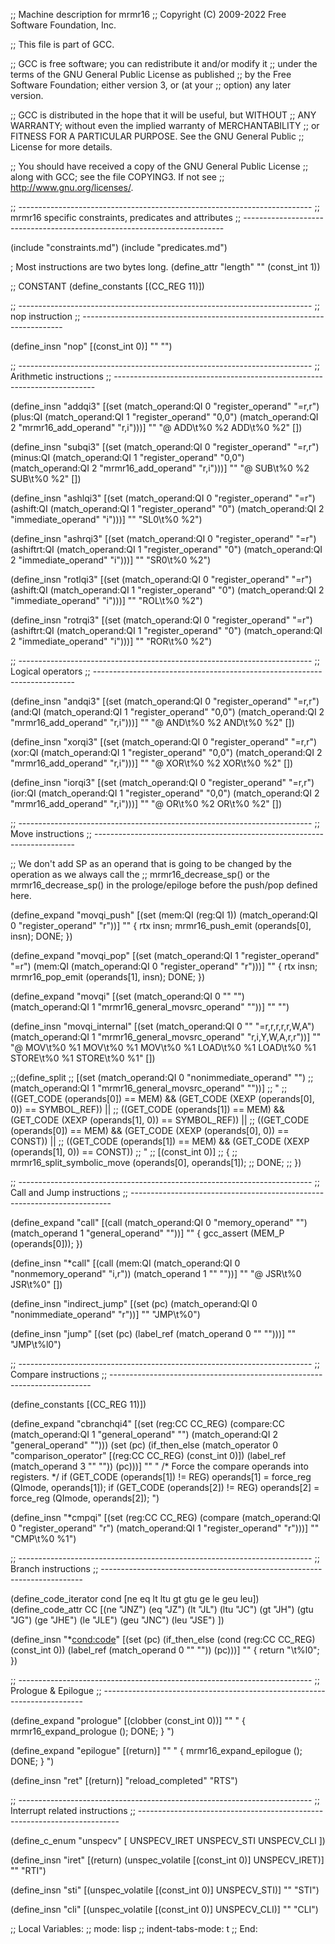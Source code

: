 ;; Machine description for mrmr16
;; Copyright (C) 2009-2022 Free Software Foundation, Inc.

;; This file is part of GCC.

;; GCC is free software; you can redistribute it and/or modify it
;; under the terms of the GNU General Public License as published
;; by the Free Software Foundation; either version 3, or (at your
;; option) any later version.

;; GCC is distributed in the hope that it will be useful, but WITHOUT
;; ANY WARRANTY; without even the implied warranty of MERCHANTABILITY
;; or FITNESS FOR A PARTICULAR PURPOSE.  See the GNU General Public
;; License for more details.

;; You should have received a copy of the GNU General Public License
;; along with GCC; see the file COPYING3.  If not see
;; <http://www.gnu.org/licenses/>.

;; -------------------------------------------------------------------------
;; mrmr16 specific constraints, predicates and attributes
;; -------------------------------------------------------------------------

(include "constraints.md")
(include "predicates.md")

; Most instructions are two bytes long.
(define_attr "length" "" (const_int 1))




;; CONSTANT
(define_constants
  [(CC_REG 11)])


;; -------------------------------------------------------------------------
;; nop instruction
;; -------------------------------------------------------------------------

(define_insn "nop"
  [(const_int 0)]
  ""
  "")

;; -------------------------------------------------------------------------
;; Arithmetic instructions
;; -------------------------------------------------------------------------

(define_insn "addqi3"
    [(set (match_operand:QI 0 "register_operand" "=r,r")
	  (plus:QI
	   (match_operand:QI 1 "register_operand" "0,0")
	   (match_operand:QI 2 "mrmr16_add_operand" "r,i")))]
           ""
           "@
           ADD\\t%0 %2
           ADD\\t%0 %2"
	   [])

(define_insn "subqi3"
    [(set (match_operand:QI 0 "register_operand" "=r,r")
	  (minus:QI
	   (match_operand:QI 1 "register_operand" "0,0")
	   (match_operand:QI 2 "mrmr16_add_operand" "r,i")))]
           ""
           "@
           SUB\\t%0 %2
           SUB\\t%0 %2"
	   [])

(define_insn "ashlqi3"
    [(set (match_operand:QI 0 "register_operand" "=r")
	  (ashift:QI
	   (match_operand:QI 1 "register_operand" "0")
	   (match_operand:QI 2 "immediate_operand" "i")))]
           ""
           "SL0\\t%0 %2")

(define_insn "ashrqi3"
    [(set (match_operand:QI 0 "register_operand" "=r")
	  (ashiftrt:QI
	   (match_operand:QI 1 "register_operand" "0")
	   (match_operand:QI 2 "immediate_operand" "i")))]
           ""
           "SR0\\t%0 %2")

(define_insn "rotlqi3"
    [(set (match_operand:QI 0 "register_operand" "=r")
	  (ashift:QI
	   (match_operand:QI 1 "register_operand" "0")
	   (match_operand:QI 2 "immediate_operand" "i")))]
           ""
           "ROL\\t%0 %2")

(define_insn "rotrqi3"
    [(set (match_operand:QI 0 "register_operand" "=r")
	  (ashiftrt:QI
	   (match_operand:QI 1 "register_operand" "0")
	   (match_operand:QI 2 "immediate_operand" "i")))]
           ""
           "ROR\\t%0 %2")


;; -------------------------------------------------------------------------
;; Logical operators
;; -------------------------------------------------------------------------

(define_insn "andqi3"
    [(set (match_operand:QI 0 "register_operand" "=r,r")
	  (and:QI (match_operand:QI 1 "register_operand" "0,0")
		  (match_operand:QI 2 "mrmr16_add_operand" "r,i")))]
                  ""
                  "@
                  AND\\t%0 %2
                  AND\\t%0 %2"
            [])

(define_insn "xorqi3"
    [(set (match_operand:QI 0 "register_operand" "=r,r")
	  (xor:QI (match_operand:QI 1 "register_operand" "0,0")
		  (match_operand:QI 2 "mrmr16_add_operand" "r,i")))]
                  ""
                  "@
                  XOR\\t%0 %2
                  XOR\\t%0 %2"
            [])

(define_insn "iorqi3"
    [(set (match_operand:QI 0 "register_operand" "=r,r")
	  (ior:QI (match_operand:QI 1 "register_operand" "0,0")
		  (match_operand:QI 2 "mrmr16_add_operand" "r,i")))]
                  ""
                  "@
                  OR\\t%0 %2
                  OR\\t%0 %2"
            [])


;; -------------------------------------------------------------------------
;; Move instructions
;; -------------------------------------------------------------------------

;; We don't add SP as an operand that is going to be changed by the operation as we always call the
;; mrmr16_decrease_sp() or the mrmr16_decrease_sp() in the prologe/epiloge before the push/pop defined here.

(define_expand "movqi_push"
    [(set (mem:QI (reg:QI 1))
  	  (match_operand:QI 0 "register_operand" "r"))]
    ""
    {
      rtx insn;
      mrmr16_push_emit (operands[0], insn);
      DONE;
    })

(define_expand "movqi_pop"
    [(set (match_operand:QI 1 "register_operand" "=r")
  	  (mem:QI (match_operand:QI 0 "register_operand" "r")))]
    ""
    {
      rtx insn;
      mrmr16_pop_emit (operands[1], insn);
      DONE;
    })

(define_expand "movqi"
    [(set (match_operand:QI 0 "" "")
	  (match_operand:QI 1 "mrmr16_general_movsrc_operand" ""))]
	  ""
	  "")

(define_insn "movqi_internal"
    [(set (match_operand:QI 0 "" "=r,r,r,r,r,W,A")
          (match_operand:QI 1 "mrmr16_general_movsrc_operand" "r,i,Y,W,A,r,r"))]
          ""
          "@
          MOV\\t%0 %1
          MOV\\t%0 %1
          MOV\\t%0 %1
          LOAD\\t%0 %1
          LOAD\\t%0 %1
          STORE\\t%0 %1
          STORE\\t%0 %1"
          [])


;;(define_split
;;    [(set (match_operand:QI 0 "nonimmediate_operand" "")
;;	  (match_operand:QI 1 "mrmr16_general_movsrc_operand" ""))]
;;	  "
;;          ((GET_CODE (operands[0]) == MEM) && (GET_CODE (XEXP (operands[0], 0)) == SYMBOL_REF)) ||
;;          ((GET_CODE (operands[1]) == MEM) && (GET_CODE (XEXP (operands[1], 0)) == SYMBOL_REF)) ||
;;          ((GET_CODE (operands[0]) == MEM) && (GET_CODE (XEXP (operands[0], 0)) == CONST)) ||
;;          ((GET_CODE (operands[1]) == MEM) && (GET_CODE (XEXP (operands[1], 0)) == CONST))
;;          "
;;	  [(const_int 0)]
;;	  {
;;	    mrmr16_split_symbolic_move (operands[0], operands[1]);
;;	    DONE;
;;	  })


;; -------------------------------------------------------------------------
;; Call and Jump instructions
;; -------------------------------------------------------------------------

(define_expand "call"
    [(call (match_operand:QI 0 "memory_operand" "")
	   (match_operand 1 "general_operand" ""))]
           ""
           {
           gcc_assert (MEM_P (operands[0]));
           })

(define_insn "*call"
    [(call (mem:QI (match_operand:QI
		    0 "nonmemory_operand" "i,r"))
	   (match_operand 1 "" ""))]
           ""
           "@
           JSR\\t%0
           JSR\\t%0"
           [])

(define_insn "indirect_jump"
    [(set (pc) (match_operand:QI 0 "nonimmediate_operand" "r"))]
    ""
    "JMP\\t%0")

(define_insn "jump"
    [(set (pc) (label_ref (match_operand 0 "" "")))]
    ""
    "JMP\\t%l0")

;; -------------------------------------------------------------------------
;; Compare instructions
;; -------------------------------------------------------------------------

(define_constants
  [(CC_REG 11)])

(define_expand "cbranchqi4"
  [(set (reg:CC CC_REG)
        (compare:CC
         (match_operand:QI 1 "general_operand" "")
         (match_operand:QI 2 "general_operand" "")))
   (set (pc)
        (if_then_else (match_operator 0 "comparison_operator"
                       [(reg:CC CC_REG) (const_int 0)])
                      (label_ref (match_operand 3 "" ""))
                      (pc)))]
  ""
  "
  /* Force the compare operands into registers.  */
  if (GET_CODE (operands[1]) != REG)
	operands[1] = force_reg (QImode, operands[1]);
  if (GET_CODE (operands[2]) != REG)
	operands[2] = force_reg (QImode, operands[2]);
  ")

(define_insn "*cmpqi"
  [(set (reg:CC CC_REG)
	(compare
	 (match_operand:QI 0 "register_operand" "r")
	 (match_operand:QI 1 "register_operand"	"r")))]
  ""
  "CMP\\t%0 %1")

;; -------------------------------------------------------------------------
;; Branch instructions
;; -------------------------------------------------------------------------

(define_code_iterator cond [ne eq lt ltu gt gtu ge le geu leu])
(define_code_attr CC [(ne "JNZ") (eq "JZ") (lt "JL") (ltu "JC")
		      (gt "JH") (gtu "JG") (ge "JHE") (le "JLE")
		      (geu "JNC") (leu "JSE") ])

(define_insn "*<cond:code>"
  [(set (pc)
	(if_then_else (cond (reg:CC CC_REG)
			    (const_int 0))
		      (label_ref (match_operand 0 "" ""))
		      (pc)))]
  ""
{
  return "<CC>\\t%l0";
})


;; -------------------------------------------------------------------------
;; Prologue & Epilogue
;; -------------------------------------------------------------------------

(define_expand "prologue"
    [(clobber (const_int 0))]
    ""
    "
{
  mrmr16_expand_prologue ();
  DONE;
}
")

(define_expand "epilogue"
    [(return)]
    ""
    "
{
  mrmr16_expand_epilogue ();
  DONE;
}
")

(define_insn "ret"
    [(return)]
    "reload_completed"
    "RTS")

;; -------------------------------------------------------------------------
;; Interrupt related instructions
;; -------------------------------------------------------------------------

(define_c_enum "unspecv" [
  UNSPECV_IRET
  UNSPECV_STI
  UNSPECV_CLI
  ])

(define_insn "iret"
    [(return)
    (unspec_volatile [(const_int 0)] UNSPECV_IRET)]
    ""
    "RTI")

(define_insn "sti"
    [(unspec_volatile [(const_int 0)] UNSPECV_STI)]
    ""
    "STI")

(define_insn "cli"
    [(unspec_volatile [(const_int 0)] UNSPECV_CLI)]
    ""
    "CLI")

;; Local Variables:
;; mode: lisp
;; indent-tabs-mode: t
;; End:
